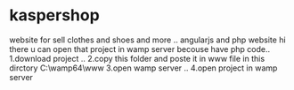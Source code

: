 # kaspershop
website for sell clothes and shoes and more .. angularjs and php website 
hi there u can open that project in wamp server becouse have php code..
1.download project ..
2.copy this folder and poste it in www file in this dirctory
C:\wamp64\www
3.open wamp server ..
4.open project in wamp server
